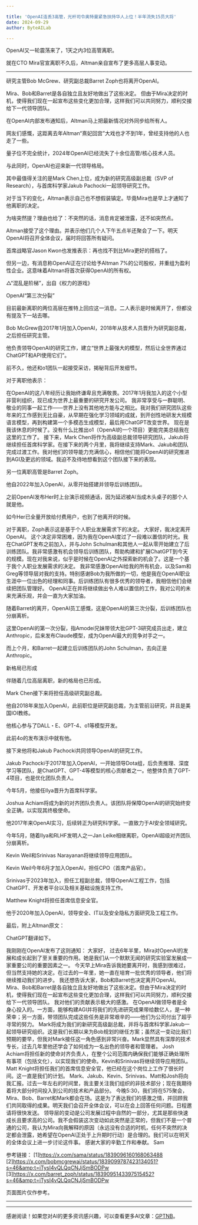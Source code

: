 ```yaml
---

title: 'OpenAI连丢3高管，光杆司令奥特曼紧急扶持华人上位！半年流失15员大将'
date: 2024-09-29
author: ByteAILab

---
```


OpenAI又一轮震荡来了，1天之内3位高管离职。

就在CTO Mira官宣离职不久后，Altman亲自宣布了更多高层人事变动。

---


研究主管Bob McGrew、研究副总裁Barret Zoph也将离开OpenAI。

Mira、Bob和Barret是各自独立且友好地做出了这些决定。
但由于Mira决定的时机，使得我们现在一起宣布这些变化更加合理，这样我们可以共同努力，顺利交接给下一代领导团队。

在OpenAI内部发布通知后，Altman马上把最新情况对外同步给所有人。

网友们感慨，这距离去年Altman“熹妃回宫”大戏也才不到1年，曾经支持他的人也走了一些。

量子位不完全统计，2024年OpenAI已经流失了十余位高管/核心技术人员。

与此同时，OpenAI也迎来新一代领导格局。

其中最值得关注的是Mark Chen上位，成为新的研究高级副总裁（SVP of Research），与首席科学家Jakub Pachocki一起领导研究工作。

对于当下的变化，Altman表示自己也不想假装镇定。毕竟Mira也是早上才通知了他离职的决定。

为啥突然提？理由也给了：不突然的话，消息肯定被泄露，还不如突然点。

Altman接受了这个理由。并表示他们几个人下午五点半还聚会了一下。明天OpenAI将召开全体会议，届时将回答所有疑问。

首席战略官Jason Kwon也发推表示：再也找不到比Mira更好的搭档了。

但另一边，有消息称OpenAI正在讨论给予Altman 7%的公司股权，并重组为盈利性企业。这意味着Altman将首次获得OpenAI的所有权。

△“混乱是阶梯”，出自《权力的游戏》

OpenAI“第三次分裂”

目前最新离职的两位高层在推特上回应这一消息。二人表示是时候离开了，但都没有提及下一站去哪。

Bob McGrew自2017年1月加入OpenAI，2018年从技术人员晋升为研究副总裁，之后担任研究主管。

他负责领导OpenAI的研究工作，建立“世界上最强大的模型，然后让全世界通过ChatGPT和API使用它们”。

前不久，他还和o1团队一起接受采访，揭秘背后开发细节。

对于离职他表示：

在OpenAI的这八年经历让我始终谦卑且充满敬畏。2017年1月我加入的这个小型非营利组织，现已成为世界上最重要的研究开发公司。
我非常享受与一群聪明、敬业的同事一起工作——世界上没有其他地方能与之相比。我对我们研究团队这些年来的工作感到无比自豪，从早期在强化学习领域的成就，到开创性地研发大规模语言模型，再到构建第一个多模态生成模型，最后用ChatGPT改变世界。
现在是我该休息的时候了。没有什么比推出o1（OpenAI的一个项目）更能完美总结我在这里的工作了。
接下来，Mark Chen将作为高级副总裁领导研究团队，Jakub将继续担任首席科学家。在接下来的两个月里，我将继续支持Mark、Jakub和团队完成过渡工作。我对他们的领导能力充满信心，相信他们能将OpenAI的研究推进到AGI及更远的领域。我迫不及待地想看到这个团队接下来的表现。

另一位离职高管是Barret Zoph。

他自2022年加入OpenAI，从零开始搭建并领导后训练团队。

之前OpenAI发布Her时上台演示视频通话，因为延迟被AI当成木头桌子的那个人就是他。

如今Her已全量开放给付费用户，也到了他离开的时候。

对于离职，Zoph表示这是基于个人职业发展需求下的决定。
大家好，我决定离开OpenAI。
这个决定非常困难，因为我在OpenAI度过了一段难以置信的时光。我在ChatGPT发布之前加入，并与John Schulman和其他人一起从零开始建立了后训练团队。我非常感激有机会领导后训练团队，帮助构建和扩展ChatGPT到今天的规模。现在对我来说，似乎是时候在OpenAI之外探索新的机会了。这是一个基于我个人职业发展需求的决定。
我非常感激OpenAI给我的所有机会，以及Sam和Greg等领导层对我的支持。特别感谢Bob为我所做的一切，他是我在OpenAI职业生涯中一位出色的经理和同事。后训练团队有很多优秀的领导者，我相信他们会继续把团队管理好。
OpenAI正在并将继续做出令人难以置信的工作，我对公司的未来充满乐观，并会一直为大家加油。

随着Barret的离开，OpenAI员工感慨，这是OpenAI的第三次分裂，后训练团队也分崩离析。

这里OpenAI的第一次分裂，指Amodei兄妹带领大批GPT-3研究成员出走，建立Anthropic，后来发布Claude模型，成为OpenAI最大的竞争对手之一。

而上个月，和Barret一起建立后训练团队的John Schulman，去向正是Anthropic。

新格局已形成

伴随着几位高层离职，新的格局也已形成。

Mark Chen接下来将担任高级研究副总裁。

他自2018年来加入OpenAI，此前职位是研究副总裁，为主管前沿研究，并且是美国IOI教练。

他核心参与了DALL・E、GPT-4、o1等模型开发。

此前4o的发布演示中就有他。

接下来他将和Jakub Pachocki共同领导OpenAI的研究工作。

Jakub Pachocki于2017年加入OpenAI，一开始领导Dota组，后负责推理、深度学习等团队，是ChatGPT、GPT-4等模型的核心贡献者之一。他整体负责了GPT-4项目，也是优化团队负责人。

今年5月，他接任Ilya晋升为首席科学家。

Joshua Achiam将成为新的对齐团队负责人。该团队将保障OpenAI的研究始终安全正确，以实现其终极使命。

他2017年来OpenAI实习，后续转正为研究科学家。一直致力于AI安全领域研究。

今年5月，随着Ilya和RLHF发明人之一Jan Leike相继离职，OpenAI超级对齐团队分崩离析。

Kevin Weil和Srinivas Narayanan将继续领导应用团队。

Kevin Weil今年6月才加入OpenAI，担任CPO（首席产品官）。

Srinivas于2023年加入，担任工程副总裁，领导OpenAI工程工作，包括ChatGPT、开发者平台以及相关基础设施支持工作。

Matthew Knight将担任首席信息安全官。

他于2020年加入OpenAI，领导安全、IT以及安全隐私方面研究及工程工作。

最后，附上Altman原文：

ChatGPT翻译如下。

我刚刚在OpenAI发布了这则通知：
大家好，
过去6年半里，Mira对OpenAI的发展和成长起到了至关重要的作用。她是我们从一个默默无闻的研究实验室发展成一家重要公司的重要因素之一。
今天早上Mira告诉我她要离开时，我感到很难过，但当然支持她的决定。在过去的一年里，她一直在培育一批优秀的领导者，他们将继续推动我们的进步。
我还想告诉大家，Bob和Barret也决定离开OpenAI。Mira、Bob和Barret是各自独立且友好地做出了这些决定。但由于Mira决定的时机，使得我们现在一起宣布这些变化更加合理，这样我们可以共同努力，顺利交接给下一代领导团队。
我对他们的贡献表示极大的感激。
在OpenAI做领导者是全身心投入的。一方面，能够构建AGI并将我们的先进研究成果带给数亿人，是一种荣幸；另一方面，带领团队完成这些任务是非常艰辛的——他们为公司付出了超乎寻常的努力。
Mark将成为我们的新研究高级副总裁，并将与首席科学家Jakub一起领导研究组织。这是我们长期以来为Bob规划的继任方案；虽然这一变动比我们预期的要早，但我对Mark接任这一角色感到非常兴奋。Mark显然具有深厚的技术专长，过去几年里他还学会了如何成为一名出色的领导者和管理者。
Josh Achiam将担任新的使命对齐负责人，在整个公司范围内确保我们能够正确处理所有事项（包括文化），以实现我们的使命。Kevin和Srinivas将继续领导应用团队。
Matt Knight将担任我们的首席信息安全官，他已经在这个岗位上工作了很长时间。这一直是我们的计划。
Mark、Jakub、Kevin、Srinivas、Matt和Josh将向我汇报。过去一年左右的时间里，我主要关注我们组织的非技术部分；现在我期待着将大部分时间投入到公司的技术和产品部分。
今晚5:30，我们将在575聚会，Mira、Bob、Barret和Mark都会在场。这是为了表达我们的感激之情，并回顾我们共同取得的成果。明天我们会召开全体会议，可以在会上回答任何问题。日程邀请将很快发送。
领导层的变动是公司发展过程中自然的一部分，尤其是那些快速成长且要求高的公司。我不会假装这次变动如此突然是正常的，但我们不是一个普通的公司，我认为Mira向我解释的原因（永远没有合适的时机，任何不突然的决定都会泄露，她希望在OpenAI正处于上升期时行动）是合理的。我们可以在明天的全体会议上进一步讨论这件事。
感谢大家的辛勤工作和奉献。
Sam

参考链接：
[1]https://x.com/sama/status/1839096160168063488
[2]https://x.com/bobmcgrewai/status/1839099787423134051?s=46&amp;t=iTysI4vQLQqCNJjSmBODPw
[3]https://x.com/barret_zoph/status/1839095143397515452?s=46&amp;t=iTysI4vQLQqCNJjSmBODPw

页面图片仅作参考。

---
---
感谢阅读！如果您对AI的更多资讯感兴趣，可以查看更多AI文章：[GPTNB](https://gptnb.com)。